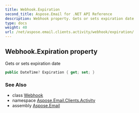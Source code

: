 ```yaml
---
title: Webhook.Expiration
second_title: Aspose.Email for .NET API Reference
description: Webhook property. Gets or sets expiration date
type: docs
weight: 40
url: /net/aspose.email.clients.activity/webhook/expiration/
---
```

## Webhook.Expiration property

Gets or sets expiration date

```csharp
public DateTime? Expiration { get; set; }
```

### See Also

* class [Webhook](../)
* namespace [Aspose.Email.Clients.Activity](../../webhook/)
* assembly [Aspose.Email](../../../)


